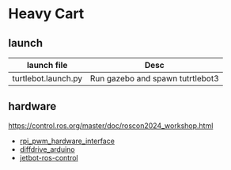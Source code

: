 # Heavy Cart

## launch

| launch file | Desc |
| ----------  | ---- |
| turtlebot.launch.py | Run gazebo and spawn tutrtlebot3 |


## hardware
https://control.ros.org/master/doc/roscon2024_workshop.html
- [rpi_pwm_hardware_interface](https://github.com/atticusrussell/ros2_rpi_pwm_hardware_interface/tree/humble)
- [diffdrive_arduino](https://github.com/joshnewans/diffdrive_arduino/blob/humble/hardware/diffbot_system.cpp)
- [jetbot-ros-control](https://github.com/mikelikesrobots/jetbot-ros-control/tree/main)